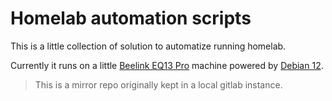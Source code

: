 # Homelab automation scripts

This is a little collection of solution to automatize running homelab.

Currently it runs on a little [Beelink EQ13 Pro](https://www.amazon.com/Beelink-Lake-N200-Desktop-Computer-1000Mbps/dp/B0D5Y4BKZD?th=1) machine powered by [Debian 12](https://www.debian.org).

> This is a mirror repo originally kept in a local gitlab instance.

